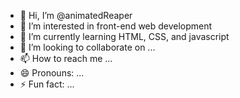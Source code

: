 - 👋 Hi, I’m @animatedReaper
- 👀 I’m interested in front-end web development
- 🌱 I’m currently learning HTML, CSS, and javascript
- 💞️ I’m looking to collaborate on ...
- 📫 How to reach me ...
- 😄 Pronouns: ...
- ⚡ Fun fact: ...

<!---
animatedReaper/animatedReaper is a ✨ special ✨ repository because its `README.md` (this file) appears on your GitHub profile.
You can click the Preview link to take a look at your changes.
--->
